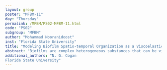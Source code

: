 ```yaml
---
layout: group
poster: "MFBM-11"
day: "Thursday"
permalink: /MFBM/PS02-MFBM-11.html
code: "PS02"
subgroup: "MFBM"
author: "Mohammad Nooranidoost"
inst: "Florida State University"
title: "Modeling Biofilm Spatio-temporal Organization as a Viscoelastic Gel-mix"
abstract: "Biofilms are complex heterogeneous substances that can be viewed from the perspective of soft matter physics and continuum mechanics. Biofilm structure can be modeled as a multiphase system where each component has its own rheological characteristics. From the biophysics point of view, the biofilm components create a gel-mix consisting of a polymeric network (polysaccharides) and fluid solvent. The biological and mechanical interactions between these components govern biofilm physics and its spatial variation. We developed a mathematical model to describe the spatiotemporal organization of the biofilm components as a multiphase system where each volume in space is fractionally occupied by the polymeric network and the fluid solvent. The polymeric network is modeled as a viscoelastic fluid that induces viscoelastic stresses due to the rheological behavior of polysaccharides. This viscoelastic stress is a function of the biofilm viscoelastic properties, which are estimated using a Markov Chain Monte Carlo method based on experimental data. The fluid solvent is modeled as a Newtonian fluid, creating viscous stresses within the computational domain. The dynamics of the phases are governed by the conservation of mass and momentum. Each phase moves with its own velocity, introducing a drag force between the phases that is proportional to the velocity difference between the phases. The motion and interaction of the gel-mix components are formulated as a set of equations in an incompressible Navier-Stokes form. These equations are discretized in integral form for infinitesimal control volumes on a two-dimensional staggered grid. This model helps us understand the motion of the biofilm components and can help future researches elucidate the dynamics of polymeric network that forms the backbone of the biofilm."
additional_authors: "N. G. Cogan
Florida State University"
---
```


